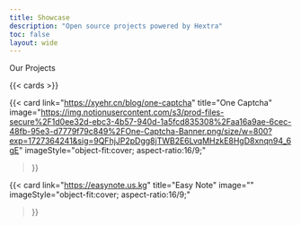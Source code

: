```yaml
---
title: Showcase
description: "Open source projects powered by Hextra"
toc: false
layout: wide
---
```


<div class="hx-mt-4"></div>

<p class="hx-mb-12 hx-text-center hx-text-lg hx-text-gray-500 dark:hx-text-gray-400">
Our Projects
</p>

{{< cards >}}

  {{< card
        link="https://xyehr.cn/blog/one-captcha"
        title="One Captcha"
        image="https://img.notionusercontent.com/s3/prod-files-secure%2F1d0ee32d-ebc3-4b57-940d-1a5fcd835308%2Faa16a9ae-6cec-48fb-95e3-d7779f79c849%2FOne-Captcha-Banner.png/size/w=800?exp=1727364241&sig=9QFhjJP2pDgg8jTWB2E6LvqMHzkE8HgD8xnqn94_6gE"
        imageStyle="object-fit:cover; aspect-ratio:16/9;"
  >}}

  {{< card
        link="https://easynote.us.kg"
        title="Easy Note"
        image=""
        imageStyle="object-fit:cover; aspect-ratio:16/9;"
  >}}

